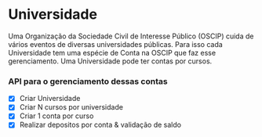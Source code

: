 # Universidade
Uma Organização da Sociedade Civil de Interesse Público (OSCIP) cuida de vários eventos de diversas universidades públicas. Para isso cada Universidade tem uma espécie de Conta na OSCIP que faz esse gerenciamento. Uma Universidade pode ter contas por cursos.

### API para o gerenciamento dessas contas

- [x] Criar Universidade
- [x] Criar N cursos por universidade
- [x] Criar 1 conta por curso
- [x] Realizar depositos por conta & validação de saldo
